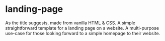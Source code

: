 # landing-page

As the title suggests, made from vanilla HTML & CSS.
A simple straightforward template for a landing page on a website.
A multi-purpose use-case for those looking forward to a simple homepage to their website.
